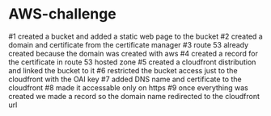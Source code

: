 # AWS-challenge

#1 created a bucket and added a static web page to the bucket
#2 created a domain and certificate from the certificate manager 
#3 route 53 already created because the domain was created with aws
#4 created a record for the certificate in route 53 hosted zone
#5 created a cloudfront distribution and linked the bucket to it
#6 restricted the bucket access just to the cloudfront with the OAI key
#7 added DNS name and certificate to the cloudfront
#8 made it accessable only on https
#9 once everything was created we made a record so the domain name redirected to the cloudfront url
